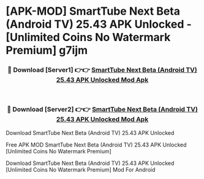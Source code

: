 # [APK-MOD] SmartTube Next Beta (Android TV) 25.43 APK Unlocked - [Unlimited Coins No Watermark Premium] g7ijm



<div align="center">
<h3>🔴 Download [Server1] 👉👉 <a href="https://momento.my/?title=SmartTube_Next_Beta_(Android_TV)_25.43_APK_Unlocked">SmartTube Next Beta (Android TV) 25.43 APK Unlocked Mod Apk</a></h3><br>

<h3>🔴 Download [Server2] 👉👉 <a href="https://momento.my/?title=SmartTube_Next_Beta_(Android_TV)_25.43_APK_Unlocked">SmartTube Next Beta (Android TV) 25.43 APK Unlocked Mod Apk</a></h3>
</div>



Download SmartTube Next Beta (Android TV) 25.43 APK Unlocked 

Free APK MOD SmartTube Next Beta (Android TV) 25.43 APK Unlocked [Unlimited Coins No Watermark Premium]

Download SmartTube Next Beta (Android TV) 25.43 APK Unlocked [Unlimited Coins No Watermark Premium] Mod For Android
